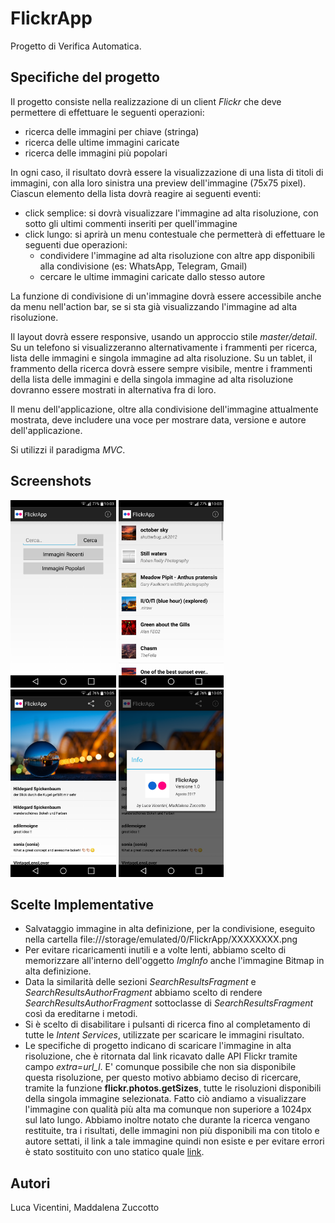 FlickrApp
===================================

Progetto di Verifica Automatica.

Specifiche del progetto
------------

Il progetto consiste nella realizzazione di un client *Flickr*  che deve permettere di effettuare le seguenti operazioni:

- ricerca delle immagini per chiave (stringa)
- ricerca delle ultime immagini caricate
- ricerca delle immagini più popolari

In ogni caso, il risultato dovrà essere la visualizzazione di una lista di titoli di immagini, con alla loro sinistra una preview dell'immagine (75x75 pixel).
Ciascun elemento della lista dovrà reagire ai seguenti eventi:

- click semplice: si dovrà visualizzare l'immagine ad alta risoluzione, con sotto gli ultimi commenti inseriti per quell'immagine
- click lungo: si aprirà un menu contestuale che permetterà di effettuare le seguenti due operazioni:
	- condividere l'immagine ad alta risoluzione con altre app disponibili alla condivisione (es: WhatsApp, Telegram, Gmail)
	- cercare le ultime immagini caricate dallo stesso autore

La funzione di condivisione di un'immagine dovrà essere accessibile anche da menu nell'action bar, se si sta già visualizzando l'immagine ad alta risoluzione.

Il layout dovrà essere responsive, usando un approccio stile *master/detail*. Su un telefono si visualizzeranno alternativamente i frammenti per ricerca, lista delle immagini e singola immagine ad alta risoluzione. Su un tablet, il frammento della ricerca dovrà essere sempre visibile, mentre i frammenti della lista delle immagini e della singola immagine ad alta risoluzione dovranno essere mostrati in alternativa fra di loro.

Il menu dell'applicazione, oltre alla condivisione dell'immagine attualmente mostrata, deve includere una voce per mostrare data, versione e autore dell'applicazione.

Si utilizzi il paradigma *MVC*.

Screenshots
-------------

<img src="screenshots/screenshot-1.png" height="300" alt="Ricerca"/> <img src="screenshots/screenshot-2.png" height="300" alt="Risultati"/> <img src="screenshots/screenshot-3.png" height="300" alt="ImmagineFhd"/> <img src="screenshots/screenshot-4.png" height="300" alt="Info"/>

Scelte Implementative
-------------

- Salvataggio immagine in alta definizione, per la condivisione, eseguito nella cartella file:///storage/emulated/0/FlickrApp/XXXXXXXX.png
- Per evitare ricaricamenti inutili e a volte lenti, abbiamo scelto di memorizzare all'interno dell'oggetto *ImgInfo* anche l'immagine Bitmap in alta definizione.
- Data la similarità delle sezioni *SearchResultsFragment* e *SearchResultsAuthorFragment* abbiamo scelto di rendere *SearchResultsAuthorFragment* sottoclasse di *SearchResultsFragment* così da ereditarne i metodi.
- Si è scelto di disabilitare i pulsanti di ricerca fino al completamento di tutte le *Intent Services*, utilizzate per scaricare le immagini risultato.
- Le specifiche di progetto indicano di scaricare l'immagine in alta risoluzione, che è ritornata dal link ricavato dalle API Flickr tramite campo *extra=url_l*. E' comunque possibile che non sia disponibile questa risoluzione, per questo motivo abbiamo deciso di ricercare, tramite la funzione **flickr.photos.getSizes**, tutte le risoluzioni disponibili della singola immagine selezionata. Fatto ciò andiamo a visualizzare l'immagine con qualità più alta ma comunque non superiore a 1024px sul lato lungo. Abbiamo inoltre notato che durante la ricerca vengano restituite, tra i  risultati, delle immagini non più disponibili ma con titolo e autore settati, il link a tale immagine quindi non esiste e per evitare errori è stato sostituito con uno statico quale [link][imgunv].

[imgunv]: https://s.yimg.com/pw/images/en-us/photo_unavailable.png

Autori
-------------

Luca Vicentini, Maddalena Zuccotto
